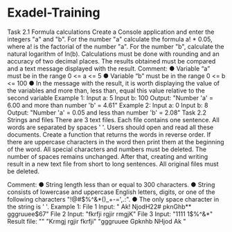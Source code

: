 # Exadel-Training

Task 2.1 Formula calculations
Create a Console application and enter the integers "a" and "b".
For the number "a" calculate the formula a! * 0.05, where a! is the factorial of the number "a". For the number "b", calculate the natural logarithm of ln(b).
Calculations must be done with rounding and an accuracy of two decimal places. The results obtained must be compared and a text message displayed with the result. Comment:
● Variable “a” must be in the range 0 <= a <= 5
● Variable “b” must be in the range 0 <= b <= 100
● In the message with the result, it is worth displaying the value of the variables
and more than, less than, equal this value relative to the second variable
Example 1:
Input a: 5
Input b: 100
Output: "Number 'a' = 6.00 and more than number 'b' = 4.61"
Example 2:
Input a: 0
Input b: 8
Output: "Number 'a' = 0.05 and less than number 'b' = 2.08"
Task 2.2 Strings and files
There are 3 text files. Each file contains one sentence. All words are separated by spaces ' '. Users should open and read all these documents. Create a function that returns the words in reverse order.
If there are uppercase characters in the word then print them at the beginning of the word.
All special characters and numbers must be deleted.
The number of spaces remains unchanged.
After that, creating and writing result in a new text file from short to long sentences.
All original files must be deleted.
  
Comment:
● String length less than or equal to 300 characters.
● String consists of lowercase and uppercase English letters, digits, or one of the
following characters "!@#$%^&*()_+-=',.:".
● The only space character in the string is ' '.
Example 1:
File 1 Input: " Ak! NjodH22# pknGhb** gggruuee$67" File 2 Input: "fkrfji rgjir rmgjK"
File 3 Input: "1111 1$%^&*"
Result file:
""
"Krmgj rgjir fkrfji"
"gggruuee Gpknhb NHjod Ak "